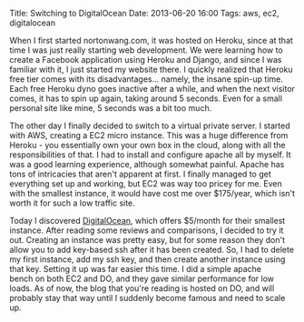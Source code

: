 Title: Switching to DigitalOcean
Date: 2013-06-20 16:00
Tags: aws, ec2, digitalocean

When I first started nortonwang.com, it was hosted on Heroku, since at
that time I was just really starting web development. We were learning
how to create a Facebook application using Heroku and Django, and since
I was familiar with it, I just started my website there. I quickly
realized that Heroku free tier comes with its disadvantages... namely,
the insane spin-up time. Each free Heroku dyno goes inactive after a
while, and when the next visitor comes, it has to spin up again, taking
around 5 seconds. Even for a small personal site like mine, 5 seconds
was a bit too much.

The other day I finally decided to switch to a virtual private server. I
started with AWS, creating a EC2 micro instance. This was a huge
difference from Heroku - you essentially own your own box in the cloud,
along with all the responsibilities of that. I had to install and
configure apache all by myself. It was a good learning experience,
although somewhat painful. Apache has tons of intricacies that aren't
apparent at first. I finally managed to get everything set up and
working, but EC2 was way too pricey for me. Even with the smallest instance,
it would have cost me over $175/year, which isn't worth it for such a low
traffic site.

Today I discovered [DigitalOcean][], which offers $5/month for their
smallest instance. After reading some reviews and comparisons, I decided
to try it out. Creating an instance was pretty easy, but for some reason
they don't allow you to add key-based ssh after it has been created. So,
I had to delete my first instance, add my ssh key, and then create
another instance using that key. Setting it up was far easier this time.
I did a simple apache bench on both EC2 and DO, and they gave
similar performance for low loads. As of now, the blog that you're
reading is hosted on DO, and will probably stay that way until I
suddenly become famous and need to scale up.

  [DigitalOcean]: https://www.digitalocean.com/
